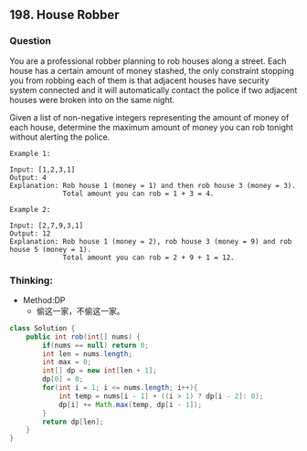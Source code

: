 ## 198. House Robber

### Question
You are a professional robber planning to rob houses along a street. Each house has a certain amount of money stashed, the only constraint stopping you from robbing each of them is that adjacent houses have security system connected and it will automatically contact the police if two adjacent houses were broken into on the same night.

Given a list of non-negative integers representing the amount of money of each house, determine the maximum amount of money you can rob tonight without alerting the police.

```
Example 1:

Input: [1,2,3,1]
Output: 4
Explanation: Rob house 1 (money = 1) and then rob house 3 (money = 3).
             Total amount you can rob = 1 + 3 = 4.

Example 2:

Input: [2,7,9,3,1]
Output: 12
Explanation: Rob house 1 (money = 2), rob house 3 (money = 9) and rob house 5 (money = 1).
             Total amount you can rob = 2 + 9 + 1 = 12.
```


### Thinking:
* Method:DP
	* 偷这一家，不偷这一家。

```Java
class Solution {
    public int rob(int[] nums) {
        if(nums == null) return 0;
        int len = nums.length;
        int max = 0;
        int[] dp = new int[len + 1];
        dp[0] = 0;
        for(int i = 1; i <= nums.length; i++){
            int temp = nums[i - 1] + ((i > 1) ? dp[i - 2]: 0);
            dp[i] += Math.max(temp, dp[i - 1]);
        }
        return dp[len];
    }
}
```